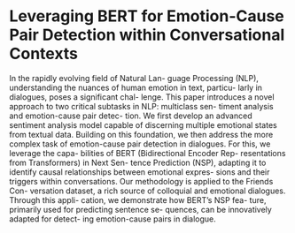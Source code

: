 # Leveraging BERT for Emotion-Cause Pair Detection within Conversational Contexts

In the rapidly evolving field of Natural Lan- guage Processing (NLP), understanding the nuances of human emotion in text, particu- larly in dialogues, poses a significant chal- lenge. This paper introduces a novel approach to two critical subtasks in NLP: multiclass sen- timent analysis and emotion-cause pair detec- tion. We first develop an advanced sentiment analysis model capable of discerning multiple emotional states from textual data. Building on this foundation, we then address the more complex task of emotion-cause pair detection in dialogues. For this, we leverage the capa- bilities of BERT (Bidirectional Encoder Rep- resentations from Transformers) in Next Sen- tence Prediction (NSP), adapting it to identify causal relationships between emotional expres- sions and their triggers within conversations. Our methodology is applied to the Friends Con- versation dataset, a rich source of colloquial and emotional dialogues. Through this appli- cation, we demonstrate how BERT’s NSP fea- ture, primarily used for predicting sentence se- quences, can be innovatively adapted for detect- ing emotion-cause pairs in dialogue.